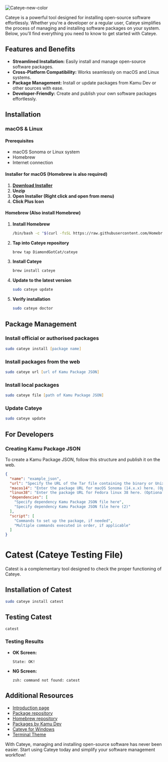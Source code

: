 ![Cateye-new-color](https://github.com/Kamu-JP/cateye/assets/124330624/a29c27e3-f787-4b6f-8558-9d5e8bdc55b7)

Cateye is a powerful tool designed for installing open-source software effortlessly. Whether you're a developer or a regular user, Cateye simplifies the process of managing and installing software packages on your system. Below, you'll find everything you need to know to get started with Cateye.

## Features and Benefits

- **Streamlined Installation:** Easily install and manage open-source software packages.
- **Cross-Platform Compatibility:** Works seamlessly on macOS and Linux systems.
- **Package Management:** Install or update packages from Kamu Dev or other sources with ease.
- **Developer-Friendly:** Create and publish your own software packages effortlessly.

## Installation

### macOS & Linux

#### Prerequisites
- macOS Sonoma or Linux system
- Homebrew
- Internet connection

#### Installer for macOS (Homebrew is also required)

1. **[Download Installer](https://dl.kamu.jp/cateye/CateyeInstaller.zip)**
4. **Unzip**
5. **Open Installer (Right click and open from menu)**
6. **Click Plus Icon**

#### Homebrew (Also install Homebrew)

1. **Install Homebrew**

    ```zsh
    /bin/bash -c "$(curl -fsSL https://raw.githubusercontent.com/Homebrew/install/HEAD/install.sh)"
    ```

2. **Tap into Cateye repository**

    ```zsh
    brew tap DiamondGotCat/cateye
    ```

3. **Install Cateye**

    ```zsh
    brew install cateye
    ```

4. **Update to the latest version**

    ```zsh
    sudo cateye update
    ```

5. **Verify installation**

    ```zsh
    sudo cateye doctor
    ```

## Package Management

### Install official or authorised packages

```zsh
sudo cateye install [package name]
```

### Install packages from the web

```zsh
sudo cateye url [url of Kamu Package JSON]
```

### Install local packages

```zsh
sudo cateye file [path of Kamu Package JSON]
```

### Update Cateye

```zsh
sudo cateye update
```

## For Developers

### Creating Kamu Package JSON

To create a Kamu Package JSON, follow this structure and publish it on the web.

```json
{
  "name": "example_json",
  "url": "Specify the URL of the Tar file containing the binary or Unix executable file here",
  "macos14": "Enter the package URL for macOS Sonoma (14.x.x) here. (Optional)",
  "linux38": "Enter the package URL for Fedora linux 38 here. (Optional)",
  "dependencies": [
    "Specify dependency Kamu Package JSON file here",
    "Specify dependency Kamu Package JSON file here (2)"
  ],
  "script": [
    "Commands to set up the package, if needed",
    "Multiple commands executed in order, if applicable"
  ]
}
```

# Catest (Cateye Testing File)

Catest is a complementary tool designed to check the proper functioning of Cateye.

## Installation of Catest

```zsh
sudo cateye install catest
```

## Testing Catest

```zsh
catest
```

### Testing Results

- **OK Screen:**
  ```
  State: OK!
  ```

- **NG Screen:**
  ```
  zsh: command not found: catest
  ```

## Additional Resources

- [Introduction page](https://app.kamu.jp/cateye/)
- [Package repository](https://github.com/Kamu-JP/cateye-packages)
- [Homebrew repository](https://github.com/DiamondGotCat/homebrew-cateye/)
- [Packages by Kamu Dev](https://dl.kamu.jp/cateye/packages/)
- [Cateye for Windows](https://github.com/Kamu-JP/cateye-win/)
- [Terminal Theme](https://github.com/Kamu-JP/cateye/wiki/Catheme-for-macOS-Terminal)

With Cateye, managing and installing open-source software has never been easier. Start using Cateye today and simplify your software management workflow!
